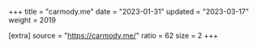 +++
title = "carmody.me"
date = "2023-01-31"
updated = "2023-03-17"
weight = 2019

[extra]
source = "https://carmody.me/"
ratio = 62
size = 2
+++
